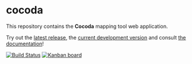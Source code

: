 # cocoda

This repository contains the **Cocoda** mapping tool web application.

Try out the [latest release](https://coli-conc.gbv.de/cocoda/), the [current development version](https://coli-conc.gbv.de/cocoda/dev/) and consult [the documentation](https://gbv.github.io/cocoda/)!

[![Build Status](https://travis-ci.org/gbv/cocoda.svg?branch=dev)](https://travis-ci.org/gbv/cocoda)
[![Kanban board](https://badge.waffle.io/gbv/cocoda.svg?columns=Backlog,Ready,In%20Progress)](https://waffle.io/gbv/cocoda)
